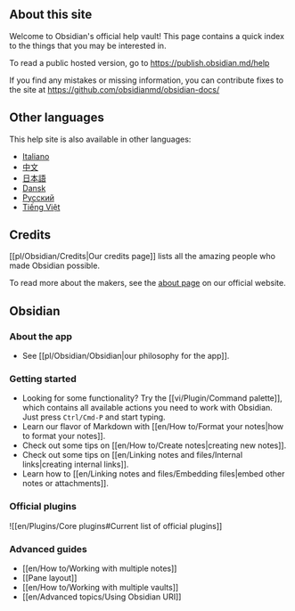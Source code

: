 ## About this site

Welcome to Obsidian's official help vault! This page contains a quick index to the things that you may be interested in.

To read a public hosted version, go to https://publish.obsidian.md/help

If you find any mistakes or missing information, you can contribute fixes to the site at https://github.com/obsidianmd/obsidian-docs/

## Other languages

This help site is also available in other languages:

- [Italiano](https://publish.obsidian.md/help-it)
- [中文](https://publish.obsidian.md/help-zh)
- [日本語](https://publish.obsidian.md/help-ja)
- [Dansk](https://publish.obsidian.md/help-da)
- [Русский](https://publish.obsidian.md/help-ru)
- [Tiếng Việt](https://publish.obsidian.md/help-vi)

## Credits

[[pl/Obsidian/Credits|Our credits page]] lists all the amazing people who made Obsidian possible.

To read more about the makers, see the [about page](https://obsidian.md/about) on our official website.

## Obsidian

### About the app

- See [[pl/Obsidian/Obsidian|our philosophy for the app]].

### Getting started

- Looking for some functionality? Try the  [[vi/Plugin/Command palette]], which contains all available actions you need to work with Obsidian. Just press `Ctrl/Cmd-P` and start typing.
- Learn our flavor of Markdown with [[en/How to/Format your notes|how to format your notes]].
- Check out some tips on [[en/How to/Create notes|creating new notes]].
- Check out some tips on [[en/Linking notes and files/Internal links|creating internal links]].
- Learn how to [[en/Linking notes and files/Embedding files|embed other notes or attachments]].

### Official plugins

![[en/Plugins/Core plugins#Current list of official plugins]]

### Advanced guides

- [[en/How to/Working with multiple notes]]
- [[Pane layout]]
- [[en/How to/Working with multiple vaults]]
- [[en/Advanced topics/Using Obsidian URI]]
